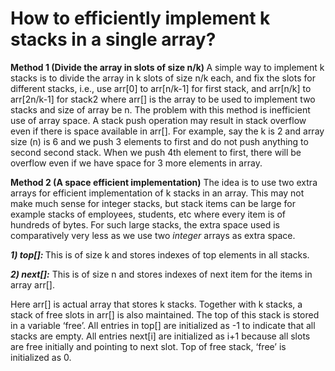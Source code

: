 # How to efficiently implement k stacks in a single array?

<p><strong>Method 1 (Divide the array in slots of size n/k) </strong>A simple way to implement k stacks is to divide the array in k slots of size n/k each, and fix the slots for different stacks, i.e., use arr[0] to arr[n/k-1] for first stack, and arr[n/k] to arr[2n/k-1] for stack2 where arr[] is the array to be used to implement two stacks and size of array be n. The problem with this method is inefficient use of array space. A stack push operation may result in stack overflow even if there is space available in arr[]. For example, say the k is 2 and array size (n) is 6 and we push 3 elements to first and do not push anything to second second stack. When we push 4th element to first, there will be overflow even if we have space for 3 more elements in array.&nbsp;</p>


<p><strong>Method 2 (A space efficient implementation)</strong> The idea is to use two extra arrays for efficient implementation of k stacks in an array. This may not make much sense for integer stacks, but stack items can be large for example stacks of employees, students, etc where every item is of hundreds of bytes. For such large stacks, the extra space used is comparatively very less as we use two <i>integer </i>arrays as extra space.&nbsp;</p>

<p><i><strong>1) top[]:</strong></i><strong> </strong>This is of size k and stores indexes of top elements in all stacks.&nbsp;</p>
<p><i><strong>2) next[]:</strong></i> This is of size n and stores indexes of next item for the items in array arr[].&nbsp;</p>

<p>Here arr[] is actual array that stores k stacks. Together with k stacks, a stack of free slots in arr[] is also maintained. The top of this stack is stored in a variable ‘free’. All entries in top[] are initialized as -1 to indicate that all stacks are empty. All entries next[i] are initialized as i+1 because all slots are free initially and pointing to next slot. Top of free stack, ‘free’ is initialized as 0.&nbsp;</p>